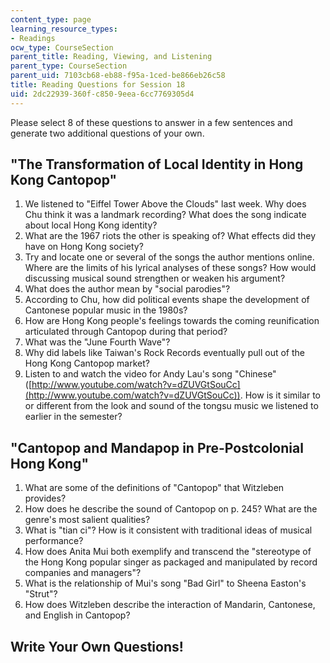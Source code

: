 ```yaml
---
content_type: page
learning_resource_types:
- Readings
ocw_type: CourseSection
parent_title: Reading, Viewing, and Listening
parent_type: CourseSection
parent_uid: 7103cb68-eb88-f95a-1ced-be866eb26c58
title: Reading Questions for Session 18
uid: 2dc22939-360f-c850-9eea-6cc7769305d4
---
```


Please select 8 of these questions to answer in a few sentences and generate two additional questions of your own.

"The Transformation of Local Identity in Hong Kong Cantopop"
------------------------------------------------------------

1.  We listened to "Eiffel Tower Above the Clouds" last week. Why does Chu think it was a landmark recording? What does the song indicate about local Hong Kong identity?
2.  What are the 1967 riots the other is speaking of? What effects did they have on Hong Kong society?
3.  Try and locate one or several of the songs the author mentions online. Where are the limits of his lyrical analyses of these songs? How would discussing musical sound strengthen or weaken his argument?
4.  What does the author mean by "social parodies"?
5.  According to Chu, how did political events shape the development of Cantonese popular music in the 1980s?
6.  How are Hong Kong people's feelings towards the coming reunification articulated through Cantopop during that period?
7.  What was the "June Fourth Wave"?
8.  Why did labels like Taiwan's Rock Records eventually pull out of the Hong Kong Cantopop market?
9.  Listen to and watch the video for Andy Lau's song "Chinese" ([http://www.youtube.com/watch?v=dZUVGtSouCc](http://www.youtube.com/watch?v=dZUVGtSouCc)). How is it similar to or different from the look and sound of the tongsu music we listened to earlier in the semester?

"Cantopop and Mandapop in Pre-Postcolonial Hong Kong"
-----------------------------------------------------

1.  What are some of the definitions of "Cantopop" that Witzleben provides?
2.  How does he describe the sound of Cantopop on p. 245? What are the genre's most salient qualities?
3.  What is "tian ci"? How is it consistent with traditional ideas of musical performance?
4.  How does Anita Mui both exemplify and transcend the "stereotype of the Hong Kong popular singer as packaged and manipulated by record companies and managers"?
5.  What is the relationship of Mui's song "Bad Girl" to Sheena Easton's "Strut"?
6.  How does Witzleben describe the interaction of Mandarin, Cantonese, and English in Cantopop?

Write Your Own Questions!
-------------------------